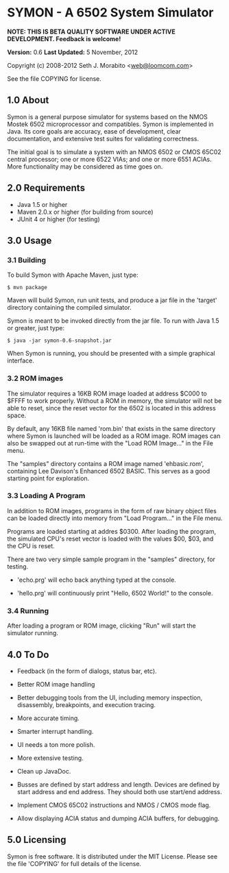 SYMON - A 6502 System Simulator
===============================

**NOTE: THIS IS BETA QUALITY SOFTWARE UNDER ACTIVE DEVELOPMENT.  Feedback is
welcome!**

**Version:** 0.6
**Last Updated:** 5 November, 2012

Copyright (c) 2008-2012 Seth J. Morabito &lt;web@loomcom.com&gt;

See the file COPYING for license.


## 1.0 About

Symon is a general purpose simulator for systems based on the NMOS
Mostek 6502 microprocessor and compatibles.  Symon is implemented in
Java.  Its core goals are accuracy, ease of development, clear
documentation, and extensive test suites for validating correctness.

The initial goal is to simulate a system with an NMOS 6502 or CMOS
65C02 central processor; one or more 6522 VIAs; and one or more 6551
ACIAs.  More functionality may be considered as time goes on.


## 2.0 Requirements


  - Java 1.5 or higher
  - Maven 2.0.x or higher (for building from source)
  - JUnit 4 or higher (for testing)


## 3.0 Usage


### 3.1 Building

To build Symon with Apache Maven, just type:

    $ mvn package

Maven will build Symon, run unit tests, and produce a jar file in the
'target' directory containing the compiled simulator.

Symon is meant to be invoked directly from the jar file. To run with
Java 1.5 or greater, just type:

    $ java -jar symon-0.6-snapshot.jar

When Symon is running, you should be presented with a simple graphical
interface.

### 3.2 ROM images

The simulator requires a 16KB ROM image loaded at address $C000 to $FFFF to
work properly. Without a ROM in memory, the simulator will not be able to
reset, since the reset vector for the 6502 is located in this address space.

By default, any 16KB file named 'rom.bin' that exists in the same directory
where Symon is launched will be loaded as a ROM image. ROM images can also
be swapped out at run-time with the "Load ROM Image..." in the File menu.

The "samples" directory contains a ROM image named 'ehbasic.rom', containing
Lee Davison's Enhanced 6502 BASIC. This serves as a good starting point for
exploration.

### 3.3 Loading A Program

In addition to ROM images, programs in the form of raw binary object files can
be loaded directly into memory from "Load Program..." in the File menu.

Programs are loaded starting at addres $0300.  After loading the program, the
simulated CPU's reset vector is loaded with the values $00, $03, and the CPU is
reset.

There are two very simple sample program in the "samples" directory,
for testing.
  
- 'echo.prg' will echo back anything typed at the console.

- 'hello.prg' will continuously print "Hello, 6502 World!" to the console.

### 3.4 Running

After loading a program or ROM image, clicking "Run" will start the simulator
running.

## 4.0 To Do

- Feedback (in the form of dialogs, status bar, etc).

- Better ROM image handling

- Better debugging tools from the UI, including memory inspection,
  disassembly, breakpoints, and execution tracing.

- More accurate timing.
  
- Smarter interrupt handling.

- UI needs a ton more polish.

- More extensive testing.

- Clean up JavaDoc.

- Busses are defined by start address and length. Devices are defined
  by start address and end address. They should both use start/end
  address.

- Implement CMOS 65C02 instructions and NMOS / CMOS mode flag.

- Allow displaying ACIA status and dumping ACIA buffers, for
  debugging.


## 5.0 Licensing

Symon is free software.  It is distributed under the MIT License.
Please see the file 'COPYING' for full details of the license.

